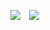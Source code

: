 ⠀ ⠀⠀ ⠀⠀ ⠀⠀⠀ ⠀⠀ ⠀ ⠀ ⠀ ⠀⠀ ⠀⠀ ⠀⠀ ⠀⠀ ⠀⠀![](https://64.media.tumblr.com/b3520824ed2481b8bed9af6b7ebc70fe/e42c21dd489d172b-f1/s250x400/5900369ef0745c38e4ffbfc03d5a5910b8b2113c.pnj)⠀
![](https://komarev.com/ghpvc/?username=2flames&label=🌺&color=ff6d89&style=flat)⠀

